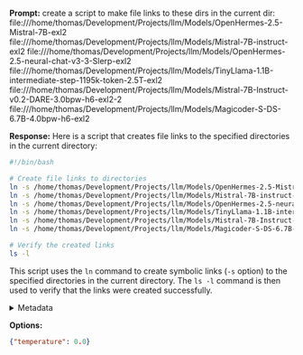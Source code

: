 **Prompt:**
create a script to make file links to these dirs in the current dir:
file:///home/thomas/Development/Projects/llm/Models/OpenHermes-2.5-Mistral-7B-exl2
file:///home/thomas/Development/Projects/llm/Models/Mistral-7B-instruct-exl2
file:///home/thomas/Development/Projects/llm/Models/OpenHermes-2.5-neural-chat-v3-3-Slerp-exl2
file:///home/thomas/Development/Projects/llm/Models/TinyLlama-1.1B-intermediate-step-1195k-token-2.5T-exl2
file:///home/thomas/Development/Projects/llm/Models/Mistral-7B-Instruct-v0.2-DARE-3.0bpw-h6-exl2-2
file:///home/thomas/Development/Projects/llm/Models/Magicoder-S-DS-6.7B-4.0bpw-h6-exl2

**Response:**
Here is a script that creates file links to the specified directories in the current directory:

```bash
#!/bin/bash

# Create file links to directories
ln -s /home/thomas/Development/Projects/llm/Models/OpenHermes-2.5-Mistral-7B-exl2 .
ln -s /home/thomas/Development/Projects/llm/Models/Mistral-7B-instruct-exl2 .
ln -s /home/thomas/Development/Projects/llm/Models/OpenHermes-2.5-neural-chat-v3-3-Slerp-exl2 .
ln -s /home/thomas/Development/Projects/llm/Models/TinyLlama-1.1B-intermediate-step-1195k-token-2.5T-exl2 .
ln -s /home/thomas/Development/Projects/llm/Models/Mistral-7B-Instruct-v0.2-DARE-3.0bpw-h6-exl2-2 .
ln -s /home/thomas/Development/Projects/llm/Models/Magicoder-S-DS-6.7B-4.0bpw-h6-exl2 .

# Verify the created links
ls -l
```

This script uses the `ln` command to create symbolic links (`-s` option) to the specified directories in the current directory. The `ls -l` command is then used to verify that the links were created successfully.

<details><summary>Metadata</summary>

- Duration: 9719 ms
- Datetime: 2023-12-17T14:06:37.157777
- Model: gpt-3.5-turbo-0613

</details>

**Options:**
```json
{"temperature": 0.0}
```

